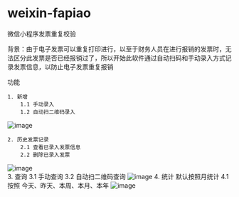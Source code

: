 # weixin-fapiao
微信小程序发票重复校验

背景：由于电子发票可以重复打印进行，以至于财务人员在进行报销的发票时，无法区分此发票是否已经报销过了，所以开始此软件通过自动扫码和手动录入方式记录发票信息，以防止电子发票重复报销

功能

    1. 新增
        1.1 手动录入
        1.2 自动扫二维码录入
![image](https://github.com/wangjie201701/weixin-fapiao/blob/master/images/add.jpg)
    
    2. 历史发票记录
        2.1 查看已录入发票信息
        2.2 删除已录入发票
![image](https://github.com/wangjie201701/weixin-fapiao/blob/master/images/history.jpg)    
    3. 查询
       3.1 手动查询
       3.2 自动扫二维码查询
![image](https://github.com/wangjie201701/weixin-fapiao/blob/master/images/query.jpg)
    4. 统计
       默认按照月统计
       4.1 按照 今天、昨天、本周、本月、本年
![image](https://github.com/wangjie201701/weixin-fapiao/blob/master/images/tongji.jpg) 

